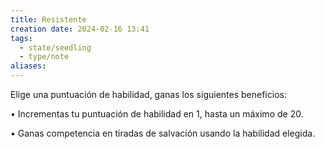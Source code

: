 ```yaml
---
title: Resistente
creation date: 2024-02-16 13:41
tags:
  - state/seedling
  - type/note
aliases:
---
```

Elige una puntuación de habilidad, ganas los siguientes beneficios:

• Incrementas tu puntuación de habilidad en 1, hasta un máximo de 20.

• Ganas competencia en tiradas de salvación usando la habilidad elegida.
